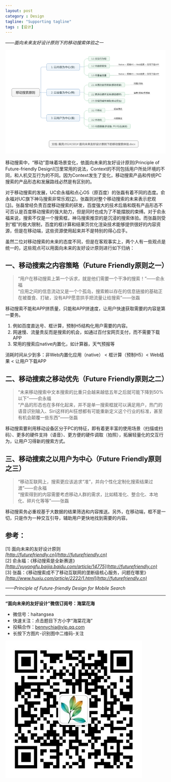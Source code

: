 ```yaml
---
layout: post
category : Design
tagline: "Supporting tagline"
tags : [设计]
---
```






*——面向未来友好设计原则下的移动搜索体验之一*

![Alt text](/images/150602.png)

移动搜索中，“移动”意味着场景变化，依面向未来的友好设计原则(Principle of Future-friendly Design)[[1]](http://www.futurefriendly.cn)里常用的说法，Context的不同包括用户所处环境的不同，和人机交互行为的不同。因为Context发生了变化，移动搜索产品和传统PC搜索的产品形态和发展路线必然是有区别的。

对于移动搜索的发展，UC俞永福和点心OS（原百度）的张磊有着不同的态度。俞永福对UC旗下神马搜索非常乐观[[2]](http://yuyongfu.baijia.baidu.com/article/14775)，张磊则对整个移动搜索的未来表示悲观[[3]](http://www.huxiu.com/article/2222/1.html)。张磊曾经负责百度移动搜索的研发，百度强大的技术后盾和既有产品形态不可否认是百度移动搜索的强大助力，但是同时也成为了不能摆脱的束缚。对于俞永福来说，搜索不仅是一个搜索框，神马搜索推崇的是沉浸的搜索体验。而张磊则受到“框”的极大限制，百度的框计算和结果页优化渲染技术能够提供很好的内容资源，但是在移动端，这些资源使用起来并不是特别的得心应手。

虽然二位对移动搜索的未来的态度不同，但是在客观事实上，两个人有一些观点是统一的，这些观点可以用面向未来的友好设计原则进行如下归纳：

## 一、移动搜索之内容策略（Future Friendly原则之一）

> “用户在移动搜索上第一个诉求，就是他们需要一个干净的搜索！”——俞永福  
> “应用之间的信息流动又是一个个孤岛，搜索赖以存在的信息链接的基础正在被蚕食、打破，没有APP愿意拱手把流量让给搜索”——张磊

移动搜索不能和APP拼质量，只能和APP拼速度，让用户快速获取需要的内容是第一要务。

1. 例如百度直达号、框计算，预制H5结构化用户需要的内容。  
2. 网速慢、流量贵反而是搜索的机会，如通过百付宝网页支付，而不需要下载APP  
3. 常用的搜索应native内置化，如计算器，天气预报等

消耗时间从少到多：非Web内置化应用（native） < 框计算（预制H5）< Web结果 < 让用户下载APP

## 二、移动搜索之移动优先（Future Friendly原则之二）

> “未来移动搜索中文本搜索的比重只会越来越低五年之后就可能下降到50%以下”——俞永福  
> “产品的形态也在多样化起来，并不是单一搜索框就可以满足用户，热门的语音识别输入、Siri这样的AI狂想都有可能重新定义这个行业的标准，甚至有机会颠覆一些东西”——张磊

移动搜索要利用移动设备区分于PC的特征，即有着更丰富的使用场景（扫描或扫码）、更多的硬件支持（语音）、更方便的硬件调取（拍照），拓展轻量化的交互行为，让用户习得新的搜索方式。

## 三、移动搜索之以用户为中心（Future Friendly原则之三）

> “移动互联网上，搜索更应该追求“准”，并向个性化定制化搜索结果过渡”——俞永福  
> “搜索得到的内容需要考虑移动人群的需求，比如精准化、整合化、本地化、碎片化等等”——张磊

移动搜索务必重视基于大数据的结果筛选和内容推送。另外，在移动端，框不是一切，只是作为一种交互引导，辅助用户更快地找到需要的内容。

## 参考：

[1] 面向未来的友好设计原则  
*[http://futurefriendly.cn](http://futurefriendly.cn)*  
[2] 俞永福：《移动搜索是全新赛道》  
*[http://yuyongfu.baijia.baidu.com/article/14775](http://futurefriendly.cn)*  
[3] 张磊：《移动搜索成不了移动互联网的垄断级核心服务，问题在哪里》  
*[http://www.huxiu.com/article/2222/1.html](http://futurefriendly.cn)*  

*——Principle of Future-friendly Design for Mobile Search*

---

**“面向未来的友好设计”微信订阅号：海棠花海**

- 微信号：haitangsea  
- 快速关注：点击题目下方小字“海棠花海”  
- 投稿合作：bennychia@vip.qq.com  
- 长按下方图片-识别图中二维码-关注

![Alt text](/images/wechat.jpg)
